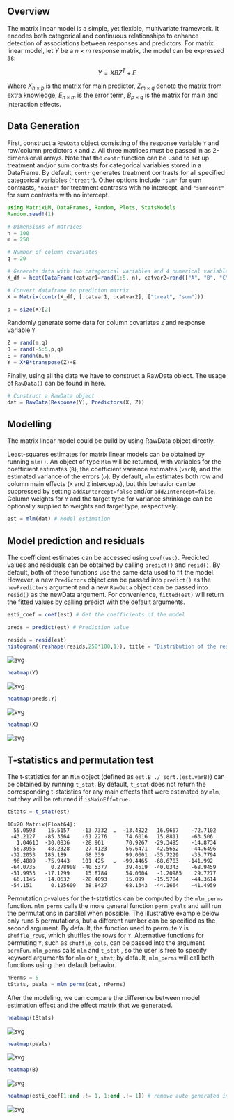 
## Overview

The matrix linear model is a simple, yet flexible, multivariate framework. It encodes both categorical and continuous relationships to enhance detection of associations between responses and predictors.
For matrix linear model, let $Y$ be a $n \times m$ response matrix, the model can be expressed as: 

$$Y = XBZ^T+E$$

Where $X_{n \times p}$ is the matrix for main predictor,
$Z_{m \times q}$ denote the matrix from extra knowledge,
$E_{n \times m}$ is the error term, 
$B_{p \times q}$ is the matrix for main and interaction effects.


## Data Generation

First, construct a `RawData` object consisting of the response variable `Y` and row/column predictors `X` and `Z`. All three matrices must be passed in as 2-dimensional arrays. Note that the `contr` function can be used to set up treatment and/or sum contrasts for categorical variables stored in a DataFrame. By default, `contr` generates treatment contrasts for all specified categorical variables (`"treat"`). Other options include `"sum"` for sum contrasts, `"noint"` for treatment contrasts with no intercept, and `"sumnoint"` for sum contrasts with no intercept. 


```julia
using MatrixLM, DataFrames, Random, Plots, StatsModels
Random.seed!(1)

# Dimensions of matrices 
n = 100
m = 250

# Number of column covariates
q = 20

# Generate data with two categorical variables and 4 numerical variables.
X_df = hcat(DataFrame(catvar1=rand(1:5, n), catvar2=rand(["A", "B", "C"], n)), DataFrame(rand(n,4),:auto))

# Convert dataframe to predicton matrix
X = Matrix(contr(X_df, [:catvar1, :catvar2], ["treat", "sum"]))

p = size(X)[2]
```

Randomly generate some data for column covariates `Z` and response variable `Y`


```julia
Z = rand(m,q)
B = rand(-5:5,p,q)
E = randn(n,m)
Y = X*B*transpose(Z)+E
```



Finally, using all the data we have to construct a RawData object. The usage of `RawData()` can be found in here.


```julia
# Construct a RawData object
dat = RawData(Response(Y), Predictors(X, Z))
```

## Modelling

The matrix linear model could be build by using RawData object directly.

Least-squares estimates for matrix linear models can be obtained by running `mlm()`. An object of type `Mlm` will be returned, with variables for the coefficient estimates (`B`), the coefficient variance estimates (`varB`), and the estimated variance of the errors (`𝜎`). By default, `mlm` estimates both row and column main effects (`X` and `Z` intercepts), but this behavior can be suppressed by setting `addXIntercept=false` and/or `addZIntercept=false`. Column weights for `Y` and the target type for variance shrinkage can be optionally supplied to weights and targetType, respectively.


```julia
est = mlm(dat) # Model estimation
```




## Model prediction and residuals

The coefficient estimates can be accessed using `coef(est)`. Predicted values and residuals can be obtained by calling `predict()` and `resid()`. By default, both of these functions use the same data used to fit the model. However, a new `Predictors` object can be passed into `predict()` as the `newPredictors` argument and a new `RawData` object can be passed into `resid()` as the newData argument. For convenience, `fitted(est)` will return the fitted values by calling predict with the default arguments.



```julia
esti_coef = coef(est) # Get the coefficients of the model
```




```julia
preds = predict(est) # Prediction value
```




```julia
resids = resid(est)
histogram((reshape(resids,250*100,1)), title = "Distribution of the residuals", label = "resid")
```
![svg](../images/distResid.svg)






```julia
heatmap(Y)
```






    
![svg](../images/heatmap_Y.svg)
    

```julia
heatmap(preds.Y)
```

![svg](../images/heatmap_predY.svg)

```julia
heatmap(X)
```

    
![svg](../images/heatmap_X.svg)


## T-statistics and permutation test

The t-statistics for an `Mlm` object (defined as `est.B ./ sqrt.(est.varB)`) can be obtained by running `t_stat`. By default, `t_stat` does not return the corresponding t-statistics for any main effects that were estimated by `mlm`, but they will be returned if `isMainEff=true`. 



```julia
tStats = t_stat(est)
```




    10×20 Matrix{Float64}:
      55.0593    15.5157    -13.7332  …  -13.4822   16.9667    -72.7102
     -43.2127   -85.3564    -61.2276      74.6016   15.8811    -63.506
       1.04613  -30.0836    -28.961       70.9267  -29.3495    -14.8734
      56.3955    48.2328     27.4123      56.6471  -42.5652    -44.6496
     -32.2053   185.189      68.339       99.0601  -35.7229    -35.7794
      96.4889   -75.9443    101.425   …  -99.4465  -68.6703   -141.992
     -64.0735     0.278908  -40.5377      39.4619  -40.0343    -68.9459
     -51.9953   -17.1299     15.8784      54.0004   -1.20985    29.7277
      66.1145    14.0632    -28.4093      15.099   -15.5784    -44.3614
     -54.151      0.125609   38.8427      68.1343  -44.1664    -41.4959



Permutation p-values for the t-statistics can be computed by the `mlm_perms` function. `mlm_perms` calls the more general function `perm_pvals` and will run the permutations in parallel when possible. The illustrative example below only runs 5 permutations, but a different number can be specified as the second argument. By default, the function used to permute `Y` is `shuffle_rows`, which shuffles the rows for `Y`. Alternative functions for permuting `Y`, such as `shuffle_cols`, can be passed into the argument `permFun`. `mlm_perms` calls `mlm` and `t_stat` , so the user is free to specify keyword arguments for `mlm` or `t_stat`; by default, `mlm_perms` will call both functions using their default behavior. 



```julia
nPerms = 5
tStats, pVals = mlm_perms(dat, nPerms)
```

After the modeling, we can compare the difference between model estimation effect and the effect matrix that we generated.

```julia
heatmap(tStats)
```




    
![svg](../images/heatmap_tStat.svg)
    




```julia
heatmap(pVals)
```




    
![svg](../images/heatmap_pVals.svg)
    


```julia
heatmap(B)
```




    
![svg](../images/heatmap_B.svg)
    




```julia
heatmap(esti_coef[1:end .!= 1, 1:end .!= 1]) # remove auto generated intercepts
```




    
![svg](../images/heatmap_esti_coefs.svg)
    
